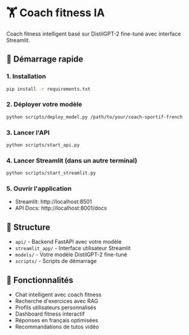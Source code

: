 # 🏋️ Coach fitness IA 

Coach fitness intelligent basé sur DistilGPT-2 fine-tuné avec interface Streamlit.

## 🚀 Démarrage rapide

### 1. Installation
```bash
pip install -r requirements.txt
```

### 2. Déployer votre modèle
```bash
python scripts/deploy_model.py /path/to/your/coach-sportif-french
```

### 3. Lancer l'API
```bash
python scripts/start_api.py
```

### 4. Lancer Streamlit (dans un autre terminal)
```bash
python scripts/start_streamlit.py
```

### 5. Ouvrir l'application
- Streamlit: http://localhost:8501
- API Docs: http://localhost:8001/docs

## 📁 Structure

- `api/` - Backend FastAPI avec votre modèle
- `streamlit_app/` - Interface utilisateur Streamlit  
- `models/` - Votre modèle DistilGPT-2 fine-tuné
- `scripts/` - Scripts de démarrage 

## 🎯 Fonctionnalités

- Chat intelligent avec coach fitness
- Recherche d'exercices avec RAG
- Profils utilisateurs personnalisés
- Dashboard fitness interactif
- Réponses en français optimisées
- Recommandations de tutos vidéo
